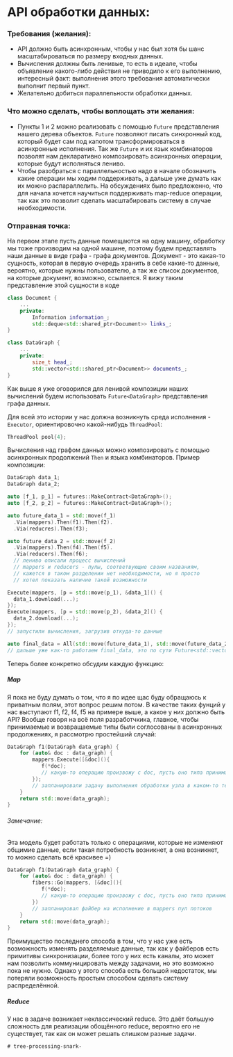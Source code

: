 # API обработки данных:

### Требования (желания):
- API должно быть асинхронным, чтобы у нас был хотя бы шанс масштабироваться по размеру входных данных.
- Вычисления должны быть ленивые, то есть в идеале, чтобы объявление какого-либо действия не
  приводило к его выполнению, интересный факт: выполнения этого требования автоматически выполнит
  первый пункт.
- Желательно добиться параллельности обработки данных.

### Что можно сделать, чтобы воплощать эти желания:
- Пункты 1 и 2 можно реализовать с помощью `Future` представления нашего дерева объектов.
  `Future` позволяют писать синхронный код, который будет сам под капотом трансформироваться
  в асинхронные исполнения. Так же `Future` и их язык комбинаторов позволят нам декларативно
  композировать асинхронных операции, которые будут исполняться лениво.
- Чтобы разобраться с параллельностью надо в начале обозначить какие операции мы ходим 
  поддерживать, а дальше уже думать как их можно распараллелить. На обсуждениях было предложенно, 
  что для начала хочется научиться поддерживать map-reduce операции, так как это позволит 
  сделать масштабировать систему в случае необходимости.

### Отправная точка:
На первом этапе пусть данные помещаются на одну машину, обработку мы тоже производим на одной машине, 
поэтому будем представлять наши данные в виде графа - графа документов. Документ - это какая-то сущность,
которая в первую очередь хранить в себе какие-то данные, вероятно, которые нужны пользователю, а так же
список документов, на которые документ, возможно, ссылается. Я вижу таким представление этой сущности в коде

```cpp
class Document {
    ...
    private:
        Information information_;
        std::deque<std::shared_ptr<Document>> links_;
}
```

```cpp
class DataGraph {
    ...
    private:
        size_t head_;
        std::vector<std::shared_ptr<Document>> documents_;
}
```
Как выше я уже оговорился для ленивой композиции наших вычислений будем использовать `Future<DataGraph>` 
представления графа данных. 

Для всей это истории у нас должна возникнуть среда исполнения - `Executor`, ориентировочно какой-нибудь 
`ThreadPool`:

```cpp
ThreadPool pool{4};
```

Вычисления над графом данных можно композировать с помощью асинхронных продолжений `Then` и языка 
комбинаторов. Пример композиции:

```cpp
DataGraph data_1;
DataGraph data_2;

auto [f_1, p_1] = futures::MakeContract<DataGraph>();
auto [f_2, p_2] = futures::MakeContract<DataGraph>();

auto future_data_1 = std::move(f_1)
  .Via(mappers).Then(f1).Then(f2).
  .Via(reducres).Then(f3);

auto future_data_2 = std::move(f_2)
  .Via(mappers).Then(f4).Then(f5).
  .Via(reducers).Then(f6);
  // лениво описали процесс вычислений
  // mappers и reducers - пулы, соответвующие своим названиям,
  // кажется в таком разделении нет необходимости, но я просто
  // хотел показать наличие такой возможности

Execute(mappers, [p = std::move(p_1), &data_1]() {
  data_1.download(...);
});
Execute(mappers, [p = std::move(p_2), &data_2]() {
  data_2.download(...);
});
// запустили вычисления, загрузив откуда-то данные

auto final_data = All(std::move(future_data_1), std::move(future_data_2));
// дальше уже как-то работаем final_data, это по сути Future<std::vector<DataGraph>>
```

Теперь более конкретно обсудим каждую функцию:
##### Map 
Я пока не буду думать о том, что я по идее щас буду обращаюсь к приватным полям, этот вопрос решим потом.
В качестве таких фунций у нас выступают f1, f2, f4, f5 на примере выше, а какое у них должно быть API?
Вообще говоря на всё поля разработчкика, главное, чтобы принимаемые и возвращаемые типы были соглосованы 
в асинхронных продолжениях, я рассмотрю простейший случай:

```cpp
DataGraph f1(DataGraph data_graph) {
    for (auto& doc : data_graph) {
        mappers.Execute([&doc](){
           f(*doc);  
           // какую-то операцию произвожу с doc, пусть оно типа принимаетмя в f по ссылке и там же изменяется 
        });
        // запланировали задачу выполнения обработки узла в каком-то текущем пуле, то есть в mappers 
    }
    return std::move(data_graph);
}
```

######  Замечание:
Эта модель будет работать только с операциями, которые не изменяют общимие данные, если такая потребность 
возникнет, а она возникнет, то можно сделать всё красивее =)

```cpp
DataGraph f1(DataGraph data_graph) {
    for (auto& doc : data_graph) {
        fibers::Go(mappers, [&doc](){
           f(*doc);  
           // какую-то операцию произвожу с doc, пусть оно типа принимаетмя в f по ссылке и там же изменяется 
        })
        // запланировал файбер на исполнение в mappers пул потоков
    }
    return std::move(data_graph);
}
```

Преимущество последнего способа в том, что у нас уже есть возможность изменять разделяемые данные,
так как у файберов есть примитивы синхронизации, более того у них есть каналы, это может нам позволить 
коммуницировать между задачами, но это возможно пока не нужно.
Однако у этого способа есть большой недостаток, мы потеряли возможность простым способом сделать
систему распределённой.

##### Reduce

У нас в задаче возникает неклассический reduce. Это даёт большую сложность для реализации обощённого reduce,
вероятно его не существует, так как он может решать слишком разные задачи. 


    # tree-processing-snark-
